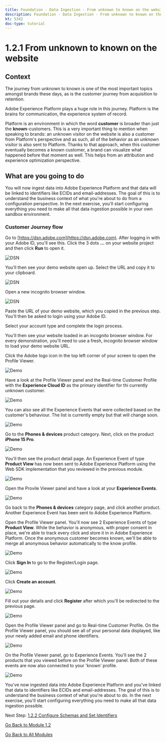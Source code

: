 ```yaml
---
title: Foundation - Data Ingestion - From unknown to known on the website
description: Foundation - Data Ingestion - From unknown to known on the website
kt: 5342
doc-type: tutorial
---
```

# 1.2.1 From unknown to known on the website

## Context

The journey from unknown to known is one of the most important topics amongst brands these days, as is the customer journey from acquisition to retention. 

Adobe Experience Platform plays a huge role in this journey. Platform is the brains for communication, the experience system of record.

Platform is an environment in which the word **customer** is broader than just the **known**-customers. This is a very important thing to mention when speaking to brands: an unknown visitor on the website is also a customer from Platform's perspective and as such, all of the behavior as an unknown visitor is also sent to Platform. Thanks to that approach, when this customer eventually becomes a known customer, a brand can visualize what happened before that moment as well. This helps from an attribution and experience optimization perspective.

## What are you going to do

You will now ingest data into Adobe Experience Platform and that data will be linked to identifiers like ECIDs and email-addresses. The goal of this is to understand the business context of what you're about to do from a configuration perspective. In the next exercise, you'll start configuring everything you need to make all that data ingestion possible in your own sandbox environment.

### Customer Journey flow

Go to [https://dsn.adobe.com](https://dsn.adobe.com). After logging in with your Adobe ID, you'll see this. Click the 3 dots **...** on your website project and then click **Run** to open it.

![DSN](./../../datacollection/module1.1/images/web8.png)

You'll then see your demo website open up. Select the URL and copy it to your clipboard.

![DSN](./../../gettingstarted/gettingstarted/images/web3.png)

Open a new incognito browser window.

![DSN](./../../gettingstarted/gettingstarted/images/web4.png)

Paste the URL of your demo website, which you copied in the previous step. You'll then be asked to login using your Adobe ID.

Select your account type and complete the login process.

You'll then see your website loaded in an incognito browser window. For every demonstration, you'll need to use a fresh, incognito browser window to load your demo website URL.

Click the Adobe logo icon in the top left corner of your screen to open the Profile Viewer.
  
![Demo](./images/pv1.png)

Have a look at the Profile Viewer panel and the Real-time Customer Profile with the **Experience Cloud ID** as the primary identifier for thi currently unknown customer.
      
![Demo](./images/pv2.png)

You can also see all the Experience Events that were collected based on the customer's behaviour. The list is currently empty but that will change soon.

![Demo](./images/pv3.png)

Go to the **Phones & devices** product category. Next, click on the product **iPhone 15 Pro**.

![Demo](./images/pv4.png)

You'll then see the product detail page. An Experience Event of type **Product View** has now been sent to Adobe Experience Platform using the Web SDK implementation that you reviewed in the previous module. 
  
![Demo](./images/pv5.png)
  
Open the Provile Viewer panel and have a look at your **Experience Events**.
  
![Demo](./images/pv6.png)
  
Go back to the **Phones & devices** category page, and click another product. Another Experience Event has been sent to Adobe Experience Platform. 
  
Open the Profile Viewer panel. You'll now see 2 Experience Events of type **Product View**. While the behavior is anonymous, with proper consent in place, we're able to track every click and store it in in Adobe Experience Platform. Once the anonymous customer becomes known, we'll be able to merge all anonymous behavior automatically to the know profile.
  
![Demo](./images/pv7.png)

Click **Sign In** to go to the Register/Login page. 

![Demo](./images/pv8.png)

Click **Create an account**.
  
![Demo](./images/pv9.png)
  
Fill out your details and click **Register** after which you'll be redirected to the previous page. 

![Demo](./images/pv10.png)

Open the Profile Viewer panel and go to Real-time Customer Profile. On the Profile Viewer panel, you should see all of your personal data displayed, like your newly added email and phone identifiers.
  
![Demo](./images/pv11.png)

On the Profile Viewer panel, go to Experience Events. You'll see the 2 products that you viewed before on the Profile Viewer panel. Both of these events are now also connected to your 'known' profile.

![Demo](./images/pv12.png)
  
You've now ingested data into Adobe Experience Platform and you've linked that data to identifiers like ECIDs and email-addresses. The goal of this is to understand the business context of what you're about to do. In the next exercise, you'll start configuring everything you need to make all that data ingestion possible.

Next Step: [1.2.2 Configure Schemas and Set Identifiers](./ex2.md)

[Go Back to Module 1.2](./data-ingestion.md)

[Go Back to All Modules](../../../overview.md)
